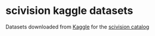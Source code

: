 # scivision kaggle datasets
Datasets downloaded from [Kaggle](https://www.kaggle.com/datasets) for the [scivision catalog](https://scivision.readthedocs.io/en/latest/) 
